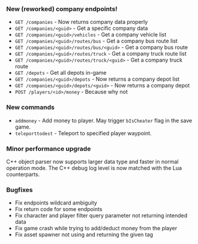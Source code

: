### New (reworked) company endpoints!

* `GET /companies` - Now returns company data properly
* `GET /companies/<guid>` - Get a specific company data
* `GET /companies/<guid>/vehicles` - Get a company vehicle list
* `GET /companies/<guid>/routes/bus` - Get a company bus route list
* `GET /companies/<guid>/routes/bus/<guid>` - Get a company bus route
* `GET /companies/<guid>/routes/truck` - Get a company truck route list
* `GET /companies/<guid>/routes/truck/<guid>` - Get a company truck route
* `GET /depots` - Get all depots in-game
* `GET /companies/<guid>/depots` - Now returns a company depot list
* `GET /companies/<guid>/depots/<guid>` - Now returns a company depot
* `POST /players/<id>/money` - Because why not

### New commands

* `addmoney` - Add money to player. May trigger `bIsCheater` flag in the save game.
* `teleporttodest` - Teleport to specified player waypoint.

### Minor performance upgrade

C++ object parser now supports larger data type and faster in normal operation mode. The C++ debug log level is now matched with the Lua counterparts.

### Bugfixes

* Fix endpoints wildcard ambiguity
* Fix return code for some endpoints
* Fix character and player filter query parameter not returning intended data
* Fix game crash while trying to add/deduct money from the player
* Fix asset spawner not using and returning the given tag
